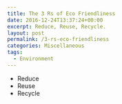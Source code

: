 ```yaml
---
title: The 3 Rs of Eco Friendliness
date: 2016-12-24T13:37:24+00:00
excerpt: Reduce, Reuse, Recycle.
layout: post
permalink: /3-rs-eco-friendliness
categories: Miscellaneous
tags:
  - Environment
---
```

  * Reduce
  * Reuse
  * Recycle
